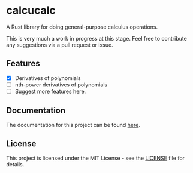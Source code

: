 # calcucalc

A Rust library for doing general-purpose calculus operations. 

This is very much a work in progress at this stage. Feel free to contribute any suggestions via a pull request or issue.  

## Features
- [x] Derivatives of polynomials
- [ ] nth-power derivatives of polynomials
- [ ] Suggest more features here. 

## Documentation

The documentation for this project can be found [here](https://docs.rs/calcucalc/latest/calcucalc/index.html).

## License

This project is licensed under the MIT License - see the [LICENSE](./LICENSE) file for details.

